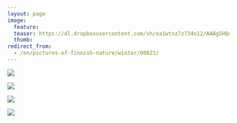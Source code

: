 ```yaml
---
layout: page
image:
  feature:
  teaser: https://dl.dropboxusercontent.com/sh/ea1wtnz7z734o12/AABg5HQcu6ityLzI7slNDduxa/luontokuvat/talvi/DSC59980-245px.jpg
  thumb:
redirect_from:
  - /en/pictures-of-finnish-nature/winter/00021/
---
```


[![](https://dl.dropboxusercontent.com/sh/ea1wtnz7z734o12/AABKZNjxoHGfwQdvDk7AGQuXa/luontokuvat/talvi/DSC59980-800px.jpg)](https://dl.dropboxusercontent.com/sh/ea1wtnz7z734o12/AACdq8m8PFpYSE_9_xxMDpPga/luontokuvat/talvi/DSC59980.jpg)

[![](https://dl.dropboxusercontent.com/sh/ea1wtnz7z734o12/AAAc5Z_rQDLzgywPjsH3V9eHa/luontokuvat/talvi/DSC59984-800px.jpg)](https://dl.dropboxusercontent.com/sh/ea1wtnz7z734o12/AAA_1rEVm7PmjIqzbFk0FPZBa/luontokuvat/talvi/DSC59984.jpg)

[![](https://dl.dropboxusercontent.com/sh/ea1wtnz7z734o12/AADOEXVhP-NASRV1VKunzchDa/luontokuvat/talvi/DSC59987-800px.jpg)](https://dl.dropboxusercontent.com/sh/ea1wtnz7z734o12/AAD_We-YqqWwrguDlkGzBYpva/luontokuvat/talvi/DSC59987.jpg)

[![](https://dl.dropboxusercontent.com/sh/ea1wtnz7z734o12/AAAwqCTBeCfdnjHUhSrfcbMwa/luontokuvat/talvi/DSC59988-800px.jpg)](https://dl.dropboxusercontent.com/sh/ea1wtnz7z734o12/AAAowHJBLxXuUxyD_Cn-Yoeka/luontokuvat/talvi/DSC59988.jpg)
